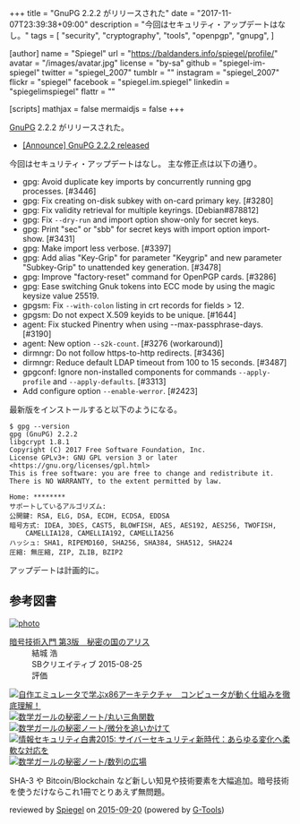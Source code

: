 +++
title = "GnuPG 2.2.2 がリリースされた"
date =  "2017-11-07T23:39:38+09:00"
description = "今回はセキュリティ・アップデートはなし。"
tags = [
  "security",
  "cryptography",
  "tools",
  "openpgp",
  "gnupg",
]

[author]
  name      = "Spiegel"
  url       = "https://baldanders.info/spiegel/profile/"
  avatar    = "/images/avatar.jpg"
  license   = "by-sa"
  github    = "spiegel-im-spiegel"
  twitter   = "spiegel_2007"
  tumblr    = ""
  instagram = "spiegel_2007"
  flickr    = "spiegel"
  facebook  = "spiegel.im.spiegel"
  linkedin  = "spiegelimspiegel"
  flattr    = ""

[scripts]
  mathjax = false
  mermaidjs = false
+++

[GnuPG] 2.2.2 がリリースされた。

- [[Announce] GnuPG 2.2.2 released](https://lists.gnupg.org/pipermail/gnupg-announce/2017q4/000416.html)

今回はセキュリティ・アップデートはなし。
主な修正点は以下の通り。

* gpg: Avoid duplicate key imports by concurrently running gpg processes. [#3446]
* gpg: Fix creating on-disk subkey with on-card primary key. [#3280]
* gpg: Fix validity retrieval for multiple keyrings. [Debian#878812]
* gpg: Fix `--dry-run` and import option show-only for secret keys.
* gpg: Print "sec" or "sbb" for secret keys with import option import-show. [#3431]
* gpg: Make import less verbose. [#3397]
* gpg: Add alias "Key-Grip" for parameter "Keygrip" and new parameter "Subkey-Grip" to unattended key generation.  [#3478]
* gpg: Improve "factory-reset" command for OpenPGP cards.  [#3286]
* gpg: Ease switching Gnuk tokens into ECC mode by using the magic keysize value 25519.
* gpgsm: Fix `--with-colon` listing in crt records for fields > 12.
* gpgsm: Do not expect X.509 keyids to be unique.  [#1644]
* agent: Fix stucked Pinentry when using --max-passphrase-days. [#3190]
* agent: New option `--s2k-count`.  [#3276 (workaround)]
* dirmngr: Do not follow https-to-http redirects. [#3436]
* dirmngr: Reduce default LDAP timeout from 100 to 15 seconds. [#3487]
* gpgconf: Ignore non-installed components for commands `--apply-profile` and `--apply-defaults`. [#3313]
* Add configure option `--enable-werror`.  [#2423]


最新版をインストールすると以下のようになる。

```text
$ gpg --version
gpg (GnuPG) 2.2.2
libgcrypt 1.8.1
Copyright (C) 2017 Free Software Foundation, Inc.
License GPLv3+: GNU GPL version 3 or later <https://gnu.org/licenses/gpl.html>
This is free software: you are free to change and redistribute it.
There is NO WARRANTY, to the extent permitted by law.

Home: ********
サポートしているアルゴリズム:
公開鍵: RSA, ELG, DSA, ECDH, ECDSA, EDDSA
暗号方式: IDEA, 3DES, CAST5, BLOWFISH, AES, AES192, AES256, TWOFISH,
    CAMELLIA128, CAMELLIA192, CAMELLIA256
ハッシュ: SHA1, RIPEMD160, SHA256, SHA384, SHA512, SHA224
圧縮: 無圧縮, ZIP, ZLIB, BZIP2
```

アップデートは計画的に。

[GnuPG]: https://gnupg.org/ "The GNU Privacy Guard"

## 参考図書

<div class="hreview" ><a class="item url" href="https://www.amazon.co.jp/exec/obidos/ASIN/B015643CPE/baldandersinf-22/"><img src="https://images-fe.ssl-images-amazon.com/images/I/51t6yHHVwEL._SL160_.jpg" alt="photo" class="photo"  /></a><dl ><dt class="fn"><a class="item url" href="https://www.amazon.co.jp/exec/obidos/ASIN/B015643CPE/baldandersinf-22/">暗号技術入門 第3版　秘密の国のアリス</a></dt><dd>結城 浩 </dd><dd>SBクリエイティブ 2015-08-25</dd><dd>評価<abbr class="rating" title="5"><img src="https://images-fe.ssl-images-amazon.com/images/G/01/detail/stars-5-0.gif" alt="" /></abbr> </dd></dl><p class="similar"><a href="https://www.amazon.co.jp/exec/obidos/ASIN/B0148FQNVC/baldandersinf-22/" target="_top"><img src="https://images-fe.ssl-images-amazon.com/images/P/B0148FQNVC.09._SCTHUMBZZZ_.jpg"  alt="自作エミュレータで学ぶx86アーキテクチャ　コンピュータが動く仕組みを徹底理解！"  /></a> <a href="https://www.amazon.co.jp/exec/obidos/ASIN/B00W6NCLJM/baldandersinf-22/" target="_top"><img src="https://images-fe.ssl-images-amazon.com/images/P/B00W6NCLJM.09._SCTHUMBZZZ_.jpg"  alt="数学ガールの秘密ノート/丸い三角関数"  /></a> <a href="https://www.amazon.co.jp/exec/obidos/ASIN/B00Y9EYOIW/baldandersinf-22/" target="_top"><img src="https://images-fe.ssl-images-amazon.com/images/P/B00Y9EYOIW.09._SCTHUMBZZZ_.jpg"  alt="数学ガールの秘密ノート/微分を追いかけて"  /></a> <a href="https://www.amazon.co.jp/exec/obidos/ASIN/B012BYBTZC/baldandersinf-22/" target="_top"><img src="https://images-fe.ssl-images-amazon.com/images/P/B012BYBTZC.09._SCTHUMBZZZ_.jpg"  alt="情報セキュリティ白書2015: サイバーセキュリティ新時代：あらゆる変化へ柔軟な対応を"  /></a> <a href="https://www.amazon.co.jp/exec/obidos/ASIN/B00W6NCLL0/baldandersinf-22/" target="_top"><img src="https://images-fe.ssl-images-amazon.com/images/P/B00W6NCLL0.09._SCTHUMBZZZ_.jpg"  alt="数学ガールの秘密ノート/数列の広場"  /></a> </p>
<p class="description">SHA-3 や Bitcoin/Blockchain など新しい知見や技術要素を大幅追加。暗号技術を使うだけならこれ1冊でとりあえず無問題。</p>
<p class="gtools" >reviewed by <a href='#maker' class='reviewer'>Spiegel</a> on <abbr class="dtreviewed" title="2015-09-20">2015-09-20</abbr> (powered by <a href="http://www.goodpic.com/mt/aws/index.html" >G-Tools</a>)</p>
</div>
